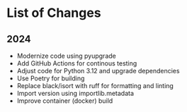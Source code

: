 # List of Changes

## 2024

- Modernize code using pyupgrade
- Add GitHub Actions for continous testing
- Adjust code for Python 3.12 and upgrade dependencies
- Use Poetry for building
- Replace black/isort with ruff for formatting and linting
- Import version using importlib.metadata
- Improve container (docker) build
